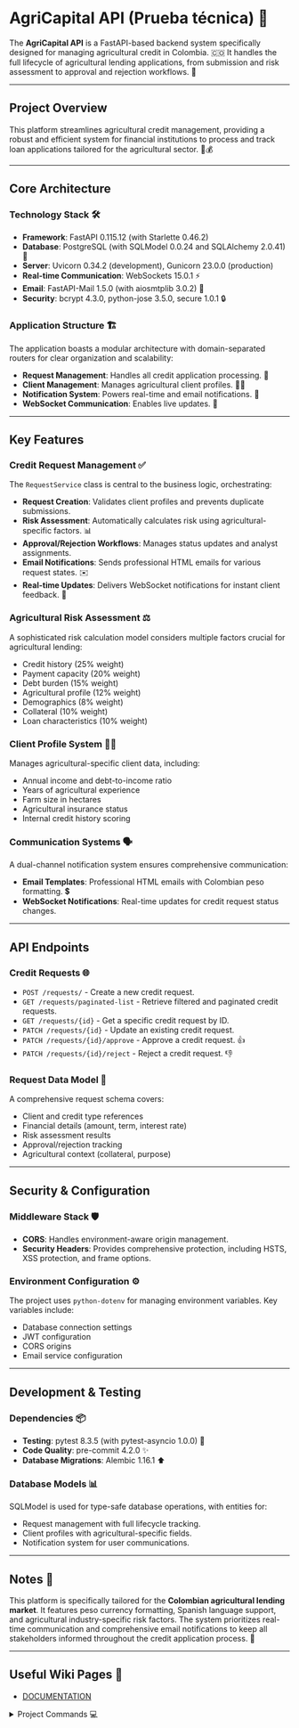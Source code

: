 # AgriCapital API (Prueba técnica) 🚀

The **AgriCapital API** is a FastAPI-based backend system specifically designed for managing agricultural credit in Colombia. 🇨🇴 It handles the full lifecycle of agricultural lending applications, from submission and risk assessment to approval and rejection workflows. 🚜

---

## Project Overview

This platform streamlines agricultural credit management, providing a robust and efficient system for financial institutions to process and track loan applications tailored for the agricultural sector. 🌾💰

---

## Core Architecture

### Technology Stack 🛠️

* **Framework**: FastAPI 0.115.12 (with Starlette 0.46.2)
* **Database**: PostgreSQL (with SQLModel 0.0.24 and SQLAlchemy 2.0.41) 🐘
* **Server**: Uvicorn 0.34.2 (development), Gunicorn 23.0.0 (production)
* **Real-time Communication**: WebSockets 15.0.1 ⚡
* **Email**: FastAPI-Mail 1.5.0 (with aiosmtplib 3.0.2) 📧
* **Security**: bcrypt 4.3.0, python-jose 3.5.0, secure 1.0.1 🔒

### Application Structure 🏗️

The application boasts a modular architecture with domain-separated routers for clear organization and scalability:

* **Request Management**: Handles all credit application processing. 📝
* **Client Management**: Manages agricultural client profiles. 🧑‍🌾
* **Notification System**: Powers real-time and email notifications. 🔔
* **WebSocket Communication**: Enables live updates. 📡

---

## Key Features

### Credit Request Management ✅

The `RequestService` class is central to the business logic, orchestrating:

* **Request Creation**: Validates client profiles and prevents duplicate submissions.
* **Risk Assessment**: Automatically calculates risk using agricultural-specific factors. 📊
* **Approval/Rejection Workflows**: Manages status updates and analyst assignments.
* **Email Notifications**: Sends professional HTML emails for various request states. ✉️
* **Real-time Updates**: Delivers WebSocket notifications for instant client feedback. 🚀

### Agricultural Risk Assessment ⚖️

A sophisticated risk calculation model considers multiple factors crucial for agricultural lending:

* Credit history (25% weight)
* Payment capacity (20% weight)
* Debt burden (15% weight)
* Agricultural profile (12% weight)
* Demographics (8% weight)
* Collateral (10% weight)
* Loan characteristics (10% weight)

### Client Profile System 🧑‍💻

Manages agricultural-specific client data, including:

* Annual income and debt-to-income ratio
* Years of agricultural experience
* Farm size in hectares
* Agricultural insurance status
* Internal credit history scoring

### Communication Systems 🗣️

A dual-channel notification system ensures comprehensive communication:

* **Email Templates**: Professional HTML emails with Colombian peso formatting. 💲
* **WebSocket Notifications**: Real-time updates for credit request status changes.

---

## API Endpoints

### Credit Requests 🌐

* `POST /requests/` - Create a new credit request.
* `GET /requests/paginated-list` - Retrieve filtered and paginated credit requests.
* `GET /requests/{id}` - Get a specific credit request by ID.
* `PATCH /requests/{id}` - Update an existing credit request.
* `PATCH /requests/{id}/approve` - Approve a credit request. 👍
* `PATCH /requests/{id}/reject` - Reject a credit request. 👎

### Request Data Model 📝

A comprehensive request schema covers:

* Client and credit type references
* Financial details (amount, term, interest rate)
* Risk assessment results
* Approval/rejection tracking
* Agricultural context (collateral, purpose)

---

## Security & Configuration

### Middleware Stack 🛡️

* **CORS**: Handles environment-aware origin management.
* **Security Headers**: Provides comprehensive protection, including HSTS, XSS protection, and frame options.

### Environment Configuration ⚙️

The project uses `python-dotenv` for managing environment variables. Key variables include:

* Database connection settings
* JWT configuration
* CORS origins
* Email service configuration

---

## Development & Testing

### Dependencies 📦

* **Testing**: pytest 8.3.5 (with pytest-asyncio 1.0.0) 🧪
* **Code Quality**: pre-commit 4.2.0 ✨
* **Database Migrations**: Alembic 1.16.1 ⬆️

### Database Models 📊

SQLModel is used for type-safe database operations, with entities for:

* Request management with full lifecycle tracking.
* Client profiles with agricultural-specific fields.
* Notification system for user communications.

---

## Notes 📝

This platform is specifically tailored for the **Colombian agricultural lending market**. It features peso currency formatting, Spanish language support, and agricultural industry-specific risk factors. The system prioritizes real-time communication and comprehensive email notifications to keep all stakeholders informed throughout the credit application process. 🤝

---

## Useful Wiki Pages 📖

* [DOCUMENTATION](https://deepwiki.com/JhefersonCh/agricapital-pt-back)

<details>
<summary>Project Commands 💻</summary>

```bash
# Instalación de dependencias
pip install -r requirements.txt

# Ejecutar la aplicación en desarrollo
uvicorn main:app --reload

# Ejecutar la aplicación en producción (usando Gunicorn)
gunicorn main:app -w 4 -k uvicorn.workers.UvicornWorker

# Ejecutar tests
pytest

# Generar una nueva migración de base de datos (después de cambios en modelos)
alembic revision --autogenerate -m "Descripción de la migración"

# Aplicar migraciones a la base de datos
alembic upgrade head

# Configurar pre-commit hooks
pre-commit install
